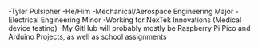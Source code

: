 -Tyler Pulsipher
-He/Him
-Mechanical/Aerospace Engineering Major
-Electrical Engineering Minor
-Working for NexTek Innovations (Medical device testing)
-My GitHub will probably mostly be Raspberry Pi Pico and Arduino Projects, as well as school assignments


<!---
TylerPulsipher/TylerPulsipher is a ✨ special ✨ repository because its `README.md` (this file) appears on your GitHub profile.
You can click the Preview link to take a look at your changes.
--->
